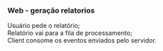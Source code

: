 
### Web - geração relatorios

Usuário pede o relatório;<br>
Relatório vai para a fila de processamento;<br>
Client consome os eventos enviados pelo servidor.